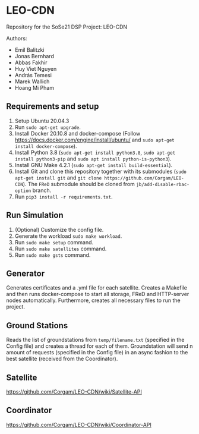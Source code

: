 # LEO-CDN

Repository for the SoSe21 DSP Project: LEO-CDN

Authors:

- Emil Balitzki
- Jonas Bernhard
- Abbas Fakhir
- Huy Viet Nguyen
- András Temesi
- Marek Wallich
- Hoang Mi Pham

## Requirements and setup

1. Setup Ubuntu 20.04.3
2. Run `sudo apt-get upgrade`.
3. Install Docker 20.10.8 and docker-compose (Follow https://docs.docker.com/engine/install/ubuntu/ and `sudo apt-get install docker-compose`).
4. Install Python 3.8 (`sudo apt-get install python3.8`, `sudo apt-get install python3-pip` and `sudo apt install python-is-python3`).
5. Install GNU Make 4.2.1 (`sudo apt-get install build-essential`).
6. Install Git and clone this repository together with its submodules (`sudo apt-get install git` and `git clone https://github.com/Corgam/LEO-CDN`).
The `FReD` submodule should be cloned from `jb/add-disable-rbac-option` branch.
8. Run `pip3 install -r requirements.txt`.

## Run Simulation

1. (Optional) Customize the config file.
2. Generate the workload `sudo make workload`.
3. Run `sudo make setup` command.
4. Run `sudo make satellites` command.
5. Run `sudo make gsts` command.

## Generator

Generates certificates and a .yml file for each satellite. Creates a Makefile and then runs docker-compose to start all storage, FReD and HTTP-server nodes automatically. Furthermore, creates all necessary files to run the project.

## Ground Stations

Reads the list of groundstations from `temp/filename.txt` (specified in the Config file) and creates a thread for each of them. Groundstation will send n amount of requests (specified in the Config file) in an async fashion to the best satellite (received from the Coordinator).

## Satellite

https://github.com/Corgam/LEO-CDN/wiki/Satellite-API

## Coordinator

https://github.com/Corgam/LEO-CDN/wiki/Coordinator-API
